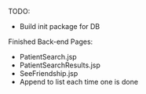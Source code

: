 TODO:
  - Build init package for DB

Finished Back-end Pages:
  - PatientSearch.jsp
  - PatientSearchResults.jsp
  - SeeFriendship.jsp
  - Append to list each time one is done
